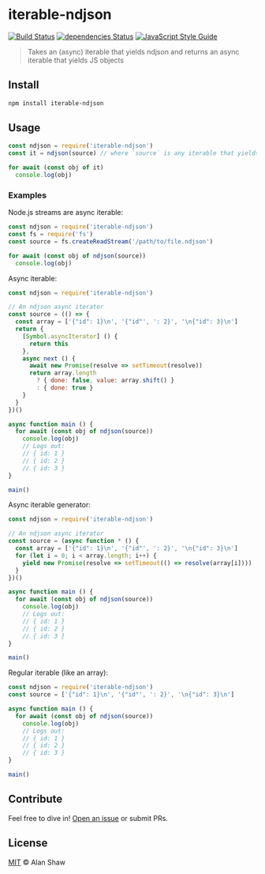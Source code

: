 # iterable-ndjson

[![Build Status](https://travis-ci.org/alanshaw/iterable-ndjson.svg?branch=master)](https://travis-ci.org/alanshaw/iterable-ndjson)
[![dependencies Status](https://david-dm.org/alanshaw/iterable-ndjson/status.svg)](https://david-dm.org/alanshaw/iterable-ndjson)
[![JavaScript Style Guide](https://img.shields.io/badge/code_style-standard-brightgreen.svg)](https://standardjs.com)

> Takes an (async) iterable that yields ndjson and returns an async iterable that yields JS objects

## Install

```sh
npm install iterable-ndjson
```

## Usage

```js
const ndjson = require('iterable-ndjson')
const it = ndjson(source) // where `source` is any iterable that yields ndjson

for await (const obj of it)
  console.log(obj)
```

### Examples

Node.js streams are async iterable:

```js
const ndjson = require('iterable-ndjson')
const fs = require('fs')
const source = fs.createReadStream('/path/to/file.ndjson')

for await (const obj of ndjson(source))
  console.log(obj)
```

Async iterable:

```js
const ndjson = require('iterable-ndjson')

// An ndjson async iterator
const source = (() => {
  const array = ['{"id": 1}\n', '{"id"', ': 2}', '\n{"id": 3}\n']
  return {
    [Symbol.asyncIterator] () {
      return this
    },
    async next () {
      await new Promise(resolve => setTimeout(resolve))
      return array.length
        ? { done: false, value: array.shift() }
        : { done: true }
    }
  }
})()

async function main () {
  for await (const obj of ndjson(source))
    console.log(obj)
    // Logs out:
    // { id: 1 }
    // { id: 2 }
    // { id: 3 }
}

main()
```

Async iterable generator:

```js
const ndjson = require('iterable-ndjson')

// An ndjson async iterator
const source = (async function * () {
  const array = ['{"id": 1}\n', '{"id"', ': 2}', '\n{"id": 3}\n']
  for (let i = 0; i < array.length; i++) {
    yield new Promise(resolve => setTimeout(() => resolve(array[i])))
  }
})()

async function main () {
  for await (const obj of ndjson(source))
    console.log(obj)
    // Logs out:
    // { id: 1 }
    // { id: 2 }
    // { id: 3 }
}

main()
```

Regular iterable (like an array):

```js
const ndjson = require('iterable-ndjson')
const source = ['{"id": 1}\n', '{"id"', ': 2}', '\n{"id": 3}\n']

async function main () {
  for await (const obj of ndjson(source))
    console.log(obj)
    // Logs out:
    // { id: 1 }
    // { id: 2 }
    // { id: 3 }
}

main()
```

## Contribute

Feel free to dive in! [Open an issue](https://github.com/alanshaw/iterable-ndjson/issues/new) or submit PRs.

## License

[MIT](LICENSE) © Alan Shaw
